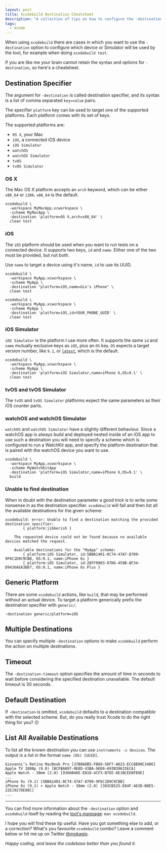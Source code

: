 ```yaml
---
layout: post
title: Xcodebuild Destination Cheatsheet
description: "A collection of tips on how to configure the -destination option for the xcodebuild tool."
tags:
  - Xcode
---
```


When using `xcodebuild` there are cases in which you want to use the `-destination` option to configure which device or Simulator will be used by the tool, for example when doing `xcodebuild test`.

If you are like me your brain cannot retain the syntax and options for `-destination`, so here's a cheatsheet.

## Destination Specifier

The argument for `-destination` is called destination specifier, and its syntax is a list of comma separated `key=value` pairs.

The specifier `platform` key can be used to target one of the supported platforms. Each platform comes with its set of keys.

The supported platforms are:

* `OS X`, your Mac
* `iOS`, a connected iOS device
* `iOS Simulator`
* `watchOS`
* `watchOS Simulator`
* `tvOS`
* `tvOS Simulator`

### OS X

The Mac OS X platform accepts an `arch` keyword, which can be either `x86_64` or `i386`. `x86_64` is the default.

```
xcodebuild \
  -workspace MyMacApp.xcworkspace \
  -scheme MyMacApp \
  -destination 'platform=OS X,arch=x86_64' \
  clean test
```

### iOS

The `iOS` platform should be used when you want to run tests on a connected device.  It supports two keys, `id` and `name`. Either one of the two must be provided, but not both.

Use `name` to target a device using it's name, `id` to use its UUID.

```
xcodebuild \
  -workspace MyApp.xcworkspace \
  -scheme MyApp \
  -destination "platform=iOS,name=Gio's iPhone" \
  clean test
```

```
xcodebuild \
  -workspace MyApp.xcworkspace \
  -scheme MyApp \
  -destination 'platform=iOS,id=YOUR_PHONE_UUID' \
  clean test
```

### iOS Simulator

`iOS Simulator` is the platform I use more often. It supports the same `id` and `name` mutually exclusive keys as `iOS`, plus an `OS` key. `OS` expects a target version number, like `9.1`, or [`latest`](https://mokacoding.com/blog/how-to-always-run-latest-simulator-cli/), which is the default.

```
xcodebuild \
  -workspace MyApp.xcworkspace \
  -scheme MyApp \
  -destination 'platform=iOS Simulator,name=iPhone 6,OS=9.1' \
  clean test
```

### tvOS and tvOS Simulator

The `tvOS` and `tvOS Simulator` platforms expect the same parameters as their iOS counter parts.

### watchOS and watchOS Simulator

`watchOS` and `watchOS Simulator` have a slightly different behaviour. Since a watchOS app is always build and deployed nested inside of an iOS app to use such a destination you will need to specify a scheme which is configured to run a WatchKit app, and specify the platform destination that is paired with the watchOS device you want to use.

```
xcodebuild \
  -workspace MyApp.xcworkspace \
  -scheme MyWatchKitApp
  -destination 'platform=iOS Simulator,name=iPhone 6,OS=9.1' \
  build
```

### Unable to find destination

When in doubt with the destination parameter a good trick is to write some nonsense in as the destination specifier. `xcodebuild` will fail and then list all the available destinations for the given scheme:

```
xcodebuild: error: Unable to find a destination matching the provided destination specifier:
		{ platform:jibberish }

	The requested device could not be found because no available devices matched the request.

	Available destinations for the "MyApp" scheme:
		{ platform:iOS Simulator, id:5BBA1401-0C74-47A7-8709-9F6C1D9C9CBB, OS:9.1, name:iPhone 6s }
		{ platform:iOS Simulator, id:28FF0903-97D6-459B-8F34-D9436AEA3B87, OS:9.1, name:iPhone 6s Plus }
```

## Generic Platform

There are some `xcodebuild` actions, like `build`, that may be performed without an actual device. To target a platform generically prefix the destination specifier with `generic/`.

```
-destination generic/platform=iOS
```

## Multiple Destinations

You can specify multiple `-destination` options to make `xcodebuild` perform the action on multiple destinations.

## Timeout

The `-destination-timeout` option specifies the amount of time in seconds to wait before considering the specified destination unavailable. The default timeout is 30 seconds.

## Default Destination

If `-destination` is omitted, `xcodebuild` defaults to a destination compatible with the selected scheme. But, do you really trust Xcode to do the right thing for you? 😕

## List All Available Destinations

To list all the known destination you can use `instruments -s devices`. The output is a list in the format `name (OS) [UUID]`.

```
Giovanni’s Retina MacBook Pro [37B86DB5-FB69-56F7-A023-ECC6B90C3486]
Apple TV 1080p (9.0) [BCFBA897-9E8D-43BA-9EE0-A93B39615ECA]
Apple Watch - 38mm (2.0) [9366B46E-EB1D-4CF3-B7EE-6E1BCEE0F89E]
...
iPhone 6s (9.1) [5BBA1401-0C74-47A7-8709-9F6C1D9C9CBB]
iPhone 6s (9.1) + Apple Watch - 38mm (2.0) [303CB525-E04F-463D-B0E5-22E19278E88C]
...
```

---

You can find more information about the `-destination` option and `xcodebuild` itself by reading the [tool's manpage](https://developer.apple.com/library/mac/documentation/Darwin/Reference/ManPages/man1/xcodebuild.1.html): `man xcodebuild`.

I hope you will find these tip useful. Have you got something else to add, or a correction? What's you favourite `xcodebuild` combo? Leave a comment below or hit me up on Twitter [@mokagio](https://twitter.com/mokagio).

_Happy coding, and leave the codebase better than you found it._
